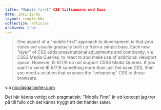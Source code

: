 ```yaml
---
title: "Mobile first" CSS tillsammans med Sass
date: 2011-12-01
layout: single.hbs
collection: articles
archived: true
---
```

> One aspect of a "mobile first" approach to development is that your
> styles are usually gradually built up from a simple base. Each new
> "layer" of CSS adds presentational adjustments and complexity, via
> CSS3 Media Queries, to react to and make use of additional viewport
> space. However, IE 6/7/8 do not support CSS3 Media Queries. If you
> want to serve IE 6/7/8 something more than just the base CSS, then you
> need a solution that exposes the "enhancing" CSS to those browsers.

via
[nicolasgallagher.com](http://nicolasgallagher.com/mobile-first-css-sass-and-ie/)

Det här känns vettigt och pragmatiskt. \"Mobile First\" är ett koncept
jag tror på till fullo och det känns tryggt att det händer saker.
